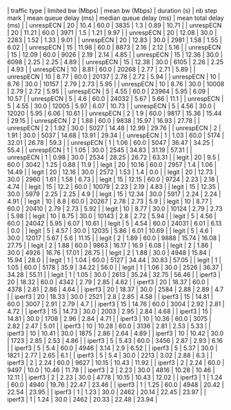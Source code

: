 | traffic type | limited bw (Mbps) | mean bw (Mbps) | duration (s) | nb step mark | mean queue delay (ms) | median queue delay (ms) | mean total delay (ms) |
|    unrespECN |                20 |           10.4 |         60.0 |         3835 |                   1.3 |                    0.89 |                 10.71 |
|    unrespECN |                20 |          11.21 |         60.0 |         3971 |                   1.5 |                    1.21 |                  9.97 |
|    unrespECN |                20 |          12.08 |         30.0 |         2283 |                  1.52 |                    1.33 |                  9.01 |
|    unrespECN |                20 |          12.83 |         30.0 |         2981 |                  1.58 |                    1.55 |                  6.02 |
|    unrespECN |                15 |          11.98 |         60.0 |         8873 |                  2.16 |                    2.12 |                  5.16 |
|    unrespECN |                15 |          12.09 |         60.0 |         9026 |                  2.19 |                    2.14 |                  4.85 |
|    unrespECN |                15 |          12.36 |         30.0 |         6098 |                  2.25 |                    2.25 |                  4.89 |
|    unrespECN |                15 |          12.38 |         30.0 |         6105 |                  2.26 |                    2.25 |                  4.93 |
|    unrespECN |                10 |           8.81 |         60.0 |        20268 |                  2.77 |                    2.71 |                  5.89 |
|    unrespECN |                10 |           8.77 |         60.0 |        20137 |                  2.78 |                    2.72 |                  5.94 |
|    unrespECN |                10 |           8.76 |         30.0 |        10157 |                  2.79 |                    2.73 |                  5.95 |
|    unrespECN |                10 |           8.76 |         30.0 |        10008 |                  2.79 |                    2.72 |                  5.95 |
|    unrespECN |                 5 |           4.55 |         60.0 |        23964 |                  5.95 |                    6.09 |                 10.57 |
|    unrespECN |                 5 |            4.6 |         60.0 |        24032 |                  5.67 |                    5.66 |                  11.1 |
|    unrespECN |                 5 |           4.55 |         30.0 |        12005 |                  5.97 |                    6.07 |                 10.73 |
|    unrespECN |                 5 |           4.56 |         30.0 |        12020 |                  5.95 |                    6.06 |                 10.61 |
|    unrespECN |                 2 |            1.9 |         60.0 |         9817 |                 15.36 |                   15.44 |                 29.15 |
|    unrespECN |                 2 |           1.88 |         60.0 |         9838 |                 15.97 |                   16.93 |                 27.78 |
|    unrespECN |                 2 |           1.92 |         30.0 |         5027 |                 14.48 |                   12.99 |                 29.76 |
|    unrespECN |                 2 |           1.91 |         30.0 |         5037 |                 14.68 |                   13.91 |                 29.34 |
|    unrespECN |                 1 |           1.03 |         60.0 |         5174 |                 32.01 |                   26.78 |                  59.3 |
|    unrespECN |                 1 |           1.06 |         60.0 |         5047 |                 36.47 |                   34.25 |                  55.4 |
|    unrespECN |                 1 |           1.05 |         30.0 |         2545 |                 34.83 |                   31.19 |                 57.31 |
|    unrespECN |                 1 |           0.98 |         30.0 |         2534 |                 28.25 |                   26.72 |                 63.31 |
|        legit |                20 |            9.5 |         60.0 |         3042 |                  1.25 |                    0.88 |                  11.9 |
|        legit |                20 |          10.16 |         60.0 |         2957 |                   1.4 |                    1.06 |                 14.49 |
|        legit |                20 |          12.16 |         30.0 |         2572 |                  1.53 |                     1.4 |                   0.0 |
|        legit |                20 |          12.73 |         30.0 |         2960 |                  1.61 |                    1.58 |                  6.73 |
|        legit |                15 |          12.15 |         60.0 |         9724 |                  2.23 |                    2.18 |                  4.74 |
|        legit |                15 |           12.2 |         60.0 |        10079 |                  2.23 |                    2.19 |                  4.83 |
|        legit |                15 |          12.35 |         30.0 |         5979 |                  2.25 |                    2.25 |                   4.9 |
|        legit |                15 |          12.34 |         30.0 |         5917 |                  2.24 |                    2.24 |                  4.91 |
|        legit |                10 |            8.8 |         60.0 |        20267 |                  2.78 |                    2.73 |                   5.9 |
|        legit |                10 |           8.77 |         60.0 |        20410 |                  2.79 |                    2.73 |                  5.92 |
|        legit |                10 |           8.77 |         30.0 |        10124 |                  2.79 |                    2.73 |                  5.98 |
|        legit |                10 |           8.75 |         30.0 |        10143 |                   2.8 |                    2.72 |                  5.94 |
|        legit |                 5 |           4.56 |         60.0 |        24042 |                  5.95 |                    6.07 |                 10.61 |
|        legit |                 5 |           4.54 |         60.0 |        24031 |                  6.01 |                    6.13 |                   0.0 |
|        legit |                 5 |           4.57 |         30.0 |        12035 |                  5.86 |                    6.01 |                 10.69 |
|        legit |                 5 |            4.6 |         30.0 |        12017 |                  5.67 |                     5.6 |                 11.15 |
|        legit |                 2 |           1.89 |         60.0 |         9888 |                 15.74 |                   16.08 |                 27.75 |
|        legit |                 2 |           1.88 |         60.0 |         9863 |                 16.17 |                    16.9 |                  6.08 |
|        legit |                 2 |           1.86 |         30.0 |         4926 |                 16.76 |                   17.01 |                 26.75 |
|        legit |                 2 |           1.88 |         30.0 |         4948 |                 15.84 |                   15.94 |                  28.0 |
|        legit |                 1 |           1.04 |         60.0 |         5127 |                 34.44 |                   30.83 |                 57.05 |
|        legit |                 1 |           1.05 |         60.0 |         5178 |                  35.9 |                   34.22 |                  56.0 |
|        legit |                 1 |           1.06 |         30.0 |         2526 |                 36.37 |                   34.28 |                 55.11 |
|        legit |                 1 |           1.05 |         30.0 |         2613 |                 35.24 |                   32.75 |                 56.46 |
|       iperf3 |                20 |          18.32 |         60.0 |         4342 |                  2.79 |                    2.85 |                  4.62 |
|       iperf3 |                20 |          18.37 |         60.0 |         4378 |                  2.81 |                    2.86 |                  4.64 |
|       iperf3 |                20 |          18.37 |         30.0 |         2584 |                  2.88 |                    2.89 |                   4.7 |
|       iperf3 |                20 |          18.33 |         30.0 |         2521 |                   2.8 |                    2.85 |                  4.58 |
|       iperf3 |                15 |          14.81 |         60.0 |         3007 |                  2.91 |                    2.79 |                   4.7 |
|       iperf3 |                15 |          14.76 |         60.0 |         3004 |                  2.92 |                    2.81 |                  4.72 |
|       iperf3 |                15 |          14.73 |         30.0 |         2003 |                  2.95 |                    2.84 |                  4.68 |
|       iperf3 |                15 |          14.81 |         30.0 |         1708 |                  2.96 |                    2.84 |                  4.71 |
|       iperf3 |                10 |          10.36 |         60.0 |         3075 |                  2.82 |                    2.47 |                  5.01 |
|       iperf3 |                10 |          10.28 |         60.0 |         3136 |                  2.81 |                    2.53 |                  5.33 |
|       iperf3 |                10 |          10.41 |         30.0 |         1875 |                  2.86 |                    2.64 |                  4.89 |
|       iperf3 |                10 |          10.42 |         30.0 |         1723 |                  2.85 |                    2.53 |                  4.86 |
|       iperf3 |                 5 |           5.43 |         60.0 |         3456 |                  2.87 |                    2.93 |                  6.16 |
|       iperf3 |                 5 |            5.4 |         60.0 |         4946 |                  3.14 |                     2.9 |                  6.52 |
|       iperf3 |                 5 |           5.37 |         30.0 |         1821 |                  2.77 |                    2.65 |                   6.1 |
|       iperf3 |                 5 |            5.4 |         30.0 |         2213 |                  3.02 |                    2.88 |                   6.3 |
|       iperf3 |                 2 |           2.24 |         60.0 |         9627 |                 10.15 |                   10.43 |                 11.92 |
|       iperf3 |                 2 |           2.24 |         60.0 |         9497 |                  10.0 |                   10.46 |                 11.78 |
|       iperf3 |                 2 |           2.23 |         30.0 |         4816 |                 10.28 |                   10.46 |                 12.11 |
|       iperf3 |                 2 |           2.23 |         30.0 |         4778 |                 10.15 |                   10.43 |                 12.02 |
|       iperf3 |                 1 |           1.24 |         60.0 |         4940 |                 19.76 |                   22.47 |                 23.46 |
|       iperf3 |                 1 |           1.25 |         60.0 |         4948 |                 20.42 |                   22.54 |                 23.95 |
|       iperf3 |                 1 |           1.23 |         30.0 |         2462 |                 20.14 |                   22.45 |                 23.97 |
|       iperf3 |                 1 |           1.24 |         30.0 |         2462 |                 20.33 |                   22.48 |                 23.94 |
